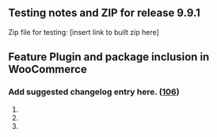 ## Testing notes and ZIP for release 9.9.1

Zip file for testing: [insert link to built zip here]

## Feature Plugin and package inclusion in WooCommerce

### Add suggested changelog entry here. ([106](https://github.com/opr/woocommerce-gutenberg-products-block/pull/106))

1.
2.
3.


